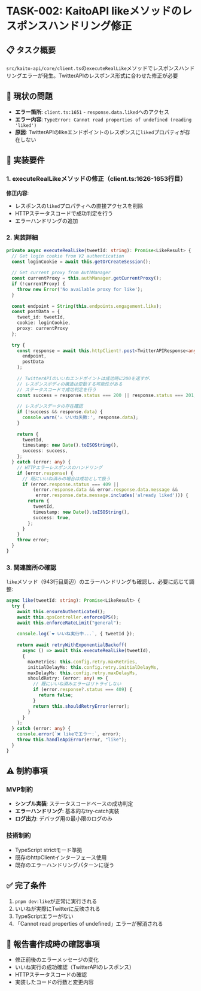 # TASK-002: KaitoAPI likeメソッドのレスポンスハンドリング修正

## 📋 タスク概要
`src/kaito-api/core/client.ts`の`executeRealLike`メソッドでレスポンスハンドリングエラーが発生。TwitterAPIのレスポンス形式に合わせた修正が必要

## 🎯 現状の問題
- **エラー箇所**: `client.ts:1651` - `response.data.liked`へのアクセス
- **エラー内容**: `TypeError: Cannot read properties of undefined (reading 'liked')`
- **原因**: TwitterAPIのlikeエンドポイントのレスポンスに`liked`プロパティが存在しない

## 📐 実装要件

### 1. executeRealLikeメソッドの修正（client.ts:1626-1653行目）

**修正内容**:
- レスポンスの`liked`プロパティへの直接アクセスを削除
- HTTPステータスコードで成功判定を行う
- エラーハンドリングの追加

### 2. 実装詳細

```typescript
private async executeRealLike(tweetId: string): Promise<LikeResult> {
  // Get login cookie from V2 authentication
  const loginCookie = await this.getOrCreateSession();
  
  // Get current proxy from AuthManager
  const currentProxy = this.authManager.getCurrentProxy();
  if (!currentProxy) {
    throw new Error('No available proxy for like');
  }
  
  const endpoint = String(this.endpoints.engagement.like);
  const postData = {
    tweet_id: tweetId,
    cookie: loginCookie,
    proxy: currentProxy
  };
  
  try {
    const response = await this.httpClient!.post<TwitterAPIResponse<any>>(
      endpoint, 
      postData
    );
    
    // TwitterAPIのいいねエンドポイントは成功時に200を返すが、
    // レスポンスボディの構造は変動する可能性がある
    // ステータスコードで成功判定を行う
    const success = response.status === 200 || response.status === 201;
    
    // レスポンスデータの存在確認
    if (!success && response.data) {
      console.warn('⚠️ いいね失敗:', response.data);
    }
    
    return {
      tweetId,
      timestamp: new Date().toISOString(),
      success: success,
    };
  } catch (error: any) {
    // HTTPエラーレスポンスのハンドリング
    if (error.response) {
      // 既にいいね済みの場合は成功として扱う
      if (error.response.status === 409 || 
          (error.response.data && error.response.data.message && 
           error.response.data.message.includes('already liked'))) {
        return {
          tweetId,
          timestamp: new Date().toISOString(),
          success: true,
        };
      }
    }
    throw error;
  }
}
```

### 3. 関連箇所の確認

`like`メソッド（943行目周辺）のエラーハンドリングも確認し、必要に応じて調整:

```typescript
async like(tweetId: string): Promise<LikeResult> {
  try {
    await this.ensureAuthenticated();
    await this.qpsController.enforceQPS();
    await this.enforceRateLimit("general");
    
    console.log(`❤️ いいね実行中...`, { tweetId });
    
    return await retryWithExponentialBackoff(
      async () => await this.executeRealLike(tweetId),
      {
        maxRetries: this.config.retry.maxRetries,
        initialDelayMs: this.config.retry.initialDelayMs,
        maxDelayMs: this.config.retry.maxDelayMs,
        shouldRetry: (error: any) => {
          // 既にいいね済みエラーはリトライしない
          if (error.response?.status === 409) {
            return false;
          }
          return this.shouldRetryError(error);
        }
      }
    );
  } catch (error: any) {
    console.error(`❌ likeでエラー:`, error);
    throw this.handleApiError(error, "like");
  }
}
```

## ⚠️ 制約事項

### MVP制約
- **シンプル実装**: ステータスコードベースの成功判定
- **エラーハンドリング**: 基本的なtry-catch実装
- **ログ出力**: デバッグ用の最小限のログのみ

### 技術制約
- TypeScript strictモード準拠
- 既存のhttpClientインターフェース使用
- 既存のエラーハンドリングパターンに従う

## ✅ 完了条件
1. `pnpm dev:like`が正常に実行される
2. いいねが実際にTwitterに反映される
3. TypeScriptエラーがない
4. 「Cannot read properties of undefined」エラーが解消される

## 📝 報告書作成時の確認事項
- 修正前後のエラーメッセージの変化
- いいね実行の成功確認（TwitterAPIのレスポンス）
- HTTPステータスコードの確認
- 実装したコードの行数と変更内容